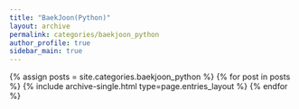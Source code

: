 ```yaml
---
title: "BaekJoon(Python)"
layout: archive
permalink: categories/baekjoon_python
author_profile: true
sidebar_main: true
---
```



{% assign posts = site.categories.baekjoon_python %}
{% for post in posts %} {% include archive-single.html type=page.entries_layout %} {% endfor %}